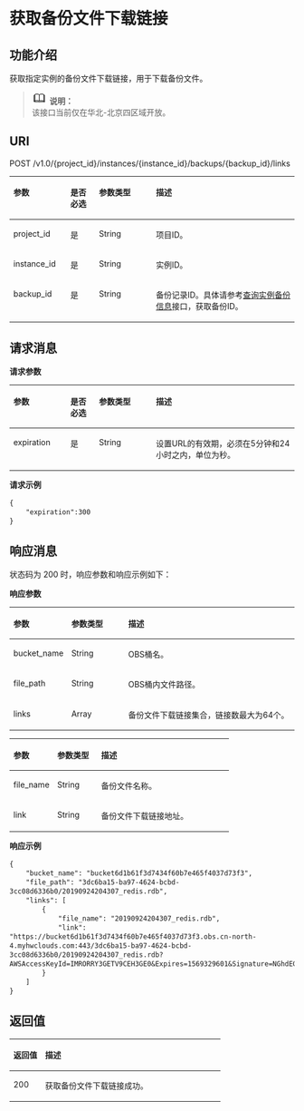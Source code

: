 # 获取备份文件下载链接<a name="ZH-CN_TOPIC_0194015007"></a>

## 功能介绍<a name="section1593132812018"></a>

获取指定实例的备份文件下载链接，用于下载备份文件。

>![](public_sys-resources/icon-note.gif) **说明：**   
>该接口当前仅在华北-北京四区域开放。  

## URI<a name="section3598122811202"></a>

POST /v1.0/\{project\_id\}/instances/\{instance\_id\}/backups/\{backup\_id\}/links

<a name="table3600928182010"></a>
<table><thead align="left"><tr id="row77635288209"><th class="cellrowborder" valign="top" width="20%" id="mcps1.1.5.1.1"><p id="p2763192815200"><a name="p2763192815200"></a><a name="p2763192815200"></a>参数</p>
</th>
<th class="cellrowborder" valign="top" width="10%" id="mcps1.1.5.1.2"><p id="p37631328162010"><a name="p37631328162010"></a><a name="p37631328162010"></a>是否必选</p>
</th>
<th class="cellrowborder" valign="top" width="20%" id="mcps1.1.5.1.3"><p id="p19763202812011"><a name="p19763202812011"></a><a name="p19763202812011"></a>参数类型</p>
</th>
<th class="cellrowborder" valign="top" width="50%" id="mcps1.1.5.1.4"><p id="p18763102810204"><a name="p18763102810204"></a><a name="p18763102810204"></a>描述</p>
</th>
</tr>
</thead>
<tbody><tr id="row107631228142013"><td class="cellrowborder" valign="top" width="20%" headers="mcps1.1.5.1.1 "><p id="p776311281209"><a name="p776311281209"></a><a name="p776311281209"></a>project_id</p>
</td>
<td class="cellrowborder" valign="top" width="10%" headers="mcps1.1.5.1.2 "><p id="p876342802014"><a name="p876342802014"></a><a name="p876342802014"></a>是</p>
</td>
<td class="cellrowborder" valign="top" width="20%" headers="mcps1.1.5.1.3 "><p id="p976312810201"><a name="p976312810201"></a><a name="p976312810201"></a>String</p>
</td>
<td class="cellrowborder" valign="top" width="50%" headers="mcps1.1.5.1.4 "><p id="p167639288201"><a name="p167639288201"></a><a name="p167639288201"></a>项目ID。</p>
</td>
</tr>
<tr id="row476362852010"><td class="cellrowborder" valign="top" width="20%" headers="mcps1.1.5.1.1 "><p id="p137636285209"><a name="p137636285209"></a><a name="p137636285209"></a>instance_id</p>
</td>
<td class="cellrowborder" valign="top" width="10%" headers="mcps1.1.5.1.2 "><p id="p576322813203"><a name="p576322813203"></a><a name="p576322813203"></a>是</p>
</td>
<td class="cellrowborder" valign="top" width="20%" headers="mcps1.1.5.1.3 "><p id="p77631928182018"><a name="p77631928182018"></a><a name="p77631928182018"></a>String</p>
</td>
<td class="cellrowborder" valign="top" width="50%" headers="mcps1.1.5.1.4 "><p id="p1576313287203"><a name="p1576313287203"></a><a name="p1576313287203"></a>实例ID。</p>
</td>
</tr>
<tr id="row6763122832018"><td class="cellrowborder" valign="top" width="20%" headers="mcps1.1.5.1.1 "><p id="p137649283206"><a name="p137649283206"></a><a name="p137649283206"></a>backup_id</p>
</td>
<td class="cellrowborder" valign="top" width="10%" headers="mcps1.1.5.1.2 "><p id="p776482852016"><a name="p776482852016"></a><a name="p776482852016"></a>是</p>
</td>
<td class="cellrowborder" valign="top" width="20%" headers="mcps1.1.5.1.3 "><p id="p14764132882010"><a name="p14764132882010"></a><a name="p14764132882010"></a>String</p>
</td>
<td class="cellrowborder" valign="top" width="50%" headers="mcps1.1.5.1.4 "><p id="p176415288207"><a name="p176415288207"></a><a name="p176415288207"></a>备份记录ID。具体请参考<a href="查询实例备份信息.md">查询实例备份信息</a>接口，获取备份ID。</p>
</td>
</tr>
</tbody>
</table>

## 请求消息<a name="section12620328202019"></a>

**请求参数**

<a name="table1462082862018"></a>
<table><thead align="left"><tr id="row17764152812012"><th class="cellrowborder" valign="top" width="20%" id="mcps1.1.5.1.1"><p id="p1176411289201"><a name="p1176411289201"></a><a name="p1176411289201"></a>参数</p>
</th>
<th class="cellrowborder" valign="top" width="10%" id="mcps1.1.5.1.2"><p id="p1376416285208"><a name="p1376416285208"></a><a name="p1376416285208"></a>是否必选</p>
</th>
<th class="cellrowborder" valign="top" width="20%" id="mcps1.1.5.1.3"><p id="p17646283209"><a name="p17646283209"></a><a name="p17646283209"></a>参数类型</p>
</th>
<th class="cellrowborder" valign="top" width="50%" id="mcps1.1.5.1.4"><p id="p147647288206"><a name="p147647288206"></a><a name="p147647288206"></a>描述</p>
</th>
</tr>
</thead>
<tbody><tr id="row1676415284201"><td class="cellrowborder" valign="top" width="20%" headers="mcps1.1.5.1.1 "><p id="p1876418284203"><a name="p1876418284203"></a><a name="p1876418284203"></a>expiration</p>
</td>
<td class="cellrowborder" valign="top" width="10%" headers="mcps1.1.5.1.2 "><p id="p19764428112012"><a name="p19764428112012"></a><a name="p19764428112012"></a>是</p>
</td>
<td class="cellrowborder" valign="top" width="20%" headers="mcps1.1.5.1.3 "><p id="p167641228162014"><a name="p167641228162014"></a><a name="p167641228162014"></a>String</p>
</td>
<td class="cellrowborder" valign="top" width="50%" headers="mcps1.1.5.1.4 "><p id="p876414283207"><a name="p876414283207"></a><a name="p876414283207"></a>设置URL的有效期，必须在5分钟和24小时之内，单位为秒。</p>
</td>
</tr>
</tbody>
</table>

**请求示例**

```
{
	"expiration":300
}

```

## 响应消息<a name="section962582813205"></a>

状态码为 200 时，响应参数和响应示例如下：

**响应参数**

<a name="table16626192817205"></a>
<table><thead align="left"><tr id="row157641428192017"><th class="cellrowborder" valign="top" width="20%" id="mcps1.1.4.1.1"><p id="p19764128182020"><a name="p19764128182020"></a><a name="p19764128182020"></a>参数</p>
</th>
<th class="cellrowborder" valign="top" width="20%" id="mcps1.1.4.1.2"><p id="p07640281207"><a name="p07640281207"></a><a name="p07640281207"></a>参数类型</p>
</th>
<th class="cellrowborder" valign="top" width="60%" id="mcps1.1.4.1.3"><p id="p107646281206"><a name="p107646281206"></a><a name="p107646281206"></a>描述</p>
</th>
</tr>
</thead>
<tbody><tr id="row1176532814201"><td class="cellrowborder" valign="top" width="20%" headers="mcps1.1.4.1.1 "><p id="p157653289206"><a name="p157653289206"></a><a name="p157653289206"></a>bucket_name</p>
</td>
<td class="cellrowborder" valign="top" width="20%" headers="mcps1.1.4.1.2 "><p id="p1376513283205"><a name="p1376513283205"></a><a name="p1376513283205"></a>String</p>
</td>
<td class="cellrowborder" valign="top" width="60%" headers="mcps1.1.4.1.3 "><p id="p12765128112018"><a name="p12765128112018"></a><a name="p12765128112018"></a>OBS桶名。</p>
</td>
</tr>
<tr id="row076552852018"><td class="cellrowborder" valign="top" width="20%" headers="mcps1.1.4.1.1 "><p id="p17765928102014"><a name="p17765928102014"></a><a name="p17765928102014"></a>file_path</p>
</td>
<td class="cellrowborder" valign="top" width="20%" headers="mcps1.1.4.1.2 "><p id="p676522813204"><a name="p676522813204"></a><a name="p676522813204"></a>String</p>
</td>
<td class="cellrowborder" valign="top" width="60%" headers="mcps1.1.4.1.3 "><p id="p16765132872016"><a name="p16765132872016"></a><a name="p16765132872016"></a>OBS桶内文件路径。</p>
</td>
</tr>
<tr id="row976517286203"><td class="cellrowborder" valign="top" width="20%" headers="mcps1.1.4.1.1 "><p id="p5765102822017"><a name="p5765102822017"></a><a name="p5765102822017"></a>links</p>
</td>
<td class="cellrowborder" valign="top" width="20%" headers="mcps1.1.4.1.2 "><p id="p0765142814203"><a name="p0765142814203"></a><a name="p0765142814203"></a>Array</p>
</td>
<td class="cellrowborder" valign="top" width="60%" headers="mcps1.1.4.1.3 "><p id="p476516286200"><a name="p476516286200"></a><a name="p476516286200"></a>备份文件下载链接集合，链接数最大为64个。</p>
</td>
</tr>
</tbody>
</table>

<a name="table11633728162011"></a>
<table><thead align="left"><tr id="row18765528172011"><th class="cellrowborder" valign="top" width="20%" id="mcps1.1.4.1.1"><p id="p1076522811201"><a name="p1076522811201"></a><a name="p1076522811201"></a>参数</p>
</th>
<th class="cellrowborder" valign="top" width="20%" id="mcps1.1.4.1.2"><p id="p176514288207"><a name="p176514288207"></a><a name="p176514288207"></a>参数类型</p>
</th>
<th class="cellrowborder" valign="top" width="60%" id="mcps1.1.4.1.3"><p id="p3765102862019"><a name="p3765102862019"></a><a name="p3765102862019"></a>描述</p>
</th>
</tr>
</thead>
<tbody><tr id="row8765428162010"><td class="cellrowborder" valign="top" width="20%" headers="mcps1.1.4.1.1 "><p id="p1765628182010"><a name="p1765628182010"></a><a name="p1765628182010"></a>file_name</p>
</td>
<td class="cellrowborder" valign="top" width="20%" headers="mcps1.1.4.1.2 "><p id="p1076622814204"><a name="p1076622814204"></a><a name="p1076622814204"></a>String</p>
</td>
<td class="cellrowborder" valign="top" width="60%" headers="mcps1.1.4.1.3 "><p id="p15766132862011"><a name="p15766132862011"></a><a name="p15766132862011"></a>备份文件名称。</p>
</td>
</tr>
<tr id="row576692816203"><td class="cellrowborder" valign="top" width="20%" headers="mcps1.1.4.1.1 "><p id="p13766192816207"><a name="p13766192816207"></a><a name="p13766192816207"></a>link</p>
</td>
<td class="cellrowborder" valign="top" width="20%" headers="mcps1.1.4.1.2 "><p id="p8766328162014"><a name="p8766328162014"></a><a name="p8766328162014"></a>String</p>
</td>
<td class="cellrowborder" valign="top" width="60%" headers="mcps1.1.4.1.3 "><p id="p10766628202017"><a name="p10766628202017"></a><a name="p10766628202017"></a>备份文件下载链接地址。</p>
</td>
</tr>
</tbody>
</table>

**响应示例**

```
{
    "bucket_name": "bucket6d1b61f3d7434f60b7e465f4037d73f3",
    "file_path": "3dc6ba15-ba97-4624-bcbd-3cc08d6336b0/20190924204307_redis.rdb",
    "links": [
        {
            "file_name": "20190924204307_redis.rdb",
            "link": "https://bucket6d1b61f3d7434f60b7e465f4037d73f3.obs.cn-north-4.myhwclouds.com:443/3dc6ba15-ba97-4624-bcbd-3cc08d6336b0/20190924204307_redis.rdb?AWSAccessKeyId=IMRORRY3GETV9CEH3GE0&Expires=1569329601&Signature=NGhdEGwHImXNyYyryx3AYqfAvoA%3D"
        }
    ]
}
```

## 返回值<a name="section3649928192012"></a>

<a name="table20649428122018"></a>
<table><thead align="left"><tr id="row11766122816202"><th class="cellrowborder" valign="top" width="15%" id="mcps1.1.3.1.1"><p id="p1276615285205"><a name="p1276615285205"></a><a name="p1276615285205"></a>返回值</p>
</th>
<th class="cellrowborder" valign="top" width="85%" id="mcps1.1.3.1.2"><p id="p7766162811207"><a name="p7766162811207"></a><a name="p7766162811207"></a>描述</p>
</th>
</tr>
</thead>
<tbody><tr id="row776619284204"><td class="cellrowborder" valign="top" width="15%" headers="mcps1.1.3.1.1 "><p id="p376672812203"><a name="p376672812203"></a><a name="p376672812203"></a>200</p>
</td>
<td class="cellrowborder" valign="top" width="85%" headers="mcps1.1.3.1.2 "><p id="p87661728162013"><a name="p87661728162013"></a><a name="p87661728162013"></a>获取备份文件下载链接成功。</p>
</td>
</tr>
</tbody>
</table>

